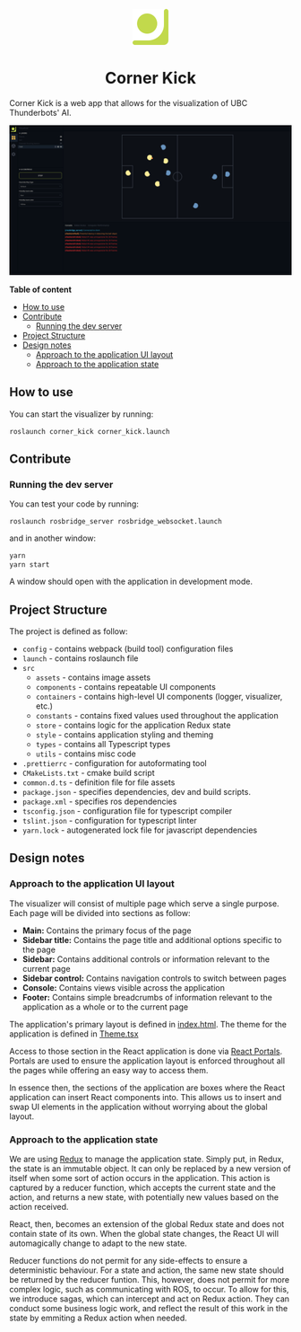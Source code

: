 <p align="center">
  <img src="./src/assets/logo.svg" width="64px">
  <br>
  <h1 align="center">Corner Kick</h1>
</p>

Corner Kick is a web app that allows for the visualization of UBC Thunderbots' AI.

![application screenshot](screenshot.png)

**Table of content**

- [How to use](#how-to-use)
- [Contribute](#contribute)
  - [Running the dev server](#running-the-dev-server)
- [Project Structure](#project-structure)
- [Design notes](#design-notes)
  - [Approach to the application UI layout](#approach-to-the-application-ui-layout)
  - [Approach to the application state](#approach-to-the-application-state)

## How to use

You can start the visualizer by running:

```
roslaunch corner_kick corner_kick.launch
```

## Contribute

### Running the dev server

You can test your code by running:

```
roslaunch rosbridge_server rosbridge_websocket.launch
```

and in another window:

```
yarn
yarn start
```

A window should open with the application in development mode.

## Project Structure

The project is defined as follow:

-   `config` - contains webpack (build tool) configuration files
-   `launch` - contains roslaunch file
-   `src`
    -   `assets` - contains image assets
    -   `components` - contains repeatable UI components
    -   `containers` - contains high-level UI components (logger, visualizer, etc.)
    -   `constants` - contains fixed values used throughout the application
    -   `store` - contains logic for the application Redux state
    -   `style` - contains application styling and theming
    -   `types` - contains all Typescript types
    -   `utils` - contains misc code
-   `.prettierrc` - configuration for autoformating tool
-   `CMakeLists.txt` - cmake build script
-   `common.d.ts` - definition file for file assets
-   `package.json` - specifies dependencies, dev and build scripts.
-   `package.xml` - specifies ros dependencies
-   `tsconfig.json` - configuration file for typescript compiler
-   `tslint.json` - configuration for typescript linter
-   `yarn.lock` - autogenerated lock file for javascript dependencies

## Design notes

### Approach to the application UI layout

The visualizer will consist of multiple page which serve a single purpose. Each page will
be divided into sections as follow:

-   **Main:** Contains the primary focus of the page
-   **Sidebar title:** Contains the page title and additional options specific to the page
-   **Sidebar:** Contains additional controls or information relevant to the current page
-   **Sidebar control:** Contains navigation controls to switch between pages
-   **Console:** Contains views visible across the application
-   **Footer:** Contains simple breadcrumbs of information relevant to the application as a whole or to the current page

The application's primary layout is defined in [index.html](src/index.html). The theme for the application is defined
in [Theme.tsx](src/style/Theme.tsx)

Access to those section in the React application is done via [React Portals](https://reactjs.org/docs/portals.html).
Portals are used to ensure the application layout is enforced throughout all the pages while offering an
easy way to access them.

In essence then, the sections of the application are boxes where the React application can insert React components into.
This allows us to insert and swap UI elements in the application without worrying about the global layout.

### Approach to the application state

We are using [Redux](https://redux.js.org/) to manage the application state. Simply put, in Redux, the state is an
immutable object. It can only be replaced by a new version of itself when some sort of action occurs in the application.
This action is captured by a reducer function, which accepts the current state and the action, and returns a new state,
with potentially new values based on the action received.

React, then, becomes an extension of the global Redux state and does not contain state of its own. When the global state
changes, the React UI will automagically change to adapt to the new state.

Reducer functions do not permit for any side-effects to ensure a deterministic behaviour. For a state and action, the same new
state should be returned by the reducer funtion. This, however, does not permit for more complex logic, such as communicating
with ROS, to occur. To allow for this, we introduce sagas, which can intercept and act on Redux action. They can conduct some
business logic work, and reflect the result of this work in the state by emmiting a Redux action when needed.
